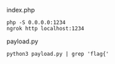 index.php
```
php -S 0.0.0.0:1234 
ngrok http localhost:1234
```
payload.py
```
python3 payload.py | grep 'flag{'
```
